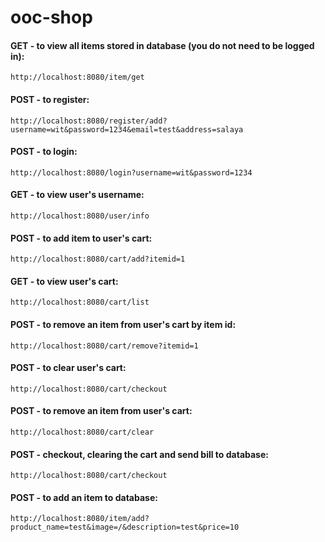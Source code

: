 # ooc-shop

#### GET - to view all items stored in database (you do not need to be logged in):
 
```
http://localhost:8080/item/get
```

#### POST - to register:
 
```
http://localhost:8080/register/add?username=wit&password=1234&email=test&address=salaya
```

#### POST - to login:
 
```
http://localhost:8080/login?username=wit&password=1234
```

#### GET - to view user's username:
 
```
http://localhost:8080/user/info
```

#### POST - to add item to user's cart:
 
```
http://localhost:8080/cart/add?itemid=1
```

#### GET - to view user's cart:
 
```
http://localhost:8080/cart/list
```

#### POST - to remove an item from user's cart by item id:
 
```
http://localhost:8080/cart/remove?itemid=1
```

#### POST - to clear user's cart:
 
```
http://localhost:8080/cart/checkout
```

#### POST - to remove an item from user's cart:
 
```
http://localhost:8080/cart/clear
```

#### POST - checkout, clearing the cart and send bill to database:
 
```
http://localhost:8080/cart/checkout
```

#### POST - to add an item to database:
 
```
http://localhost:8080/item/add?product_name=test&image=/&description=test&price=10
```
